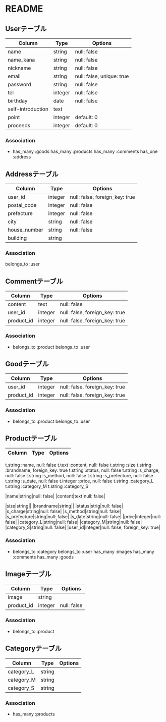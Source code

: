 # README

## Userテーブル
|Column|Type|Options|
|------|----|-------|
|name|string|null: false|
|name_kana|string|null: false|
|nickname|string|null: false|
|email|string|null: false, unique: true|
|password|string|null: false|
|tel|integer|null: false|
|birthday|date|null: false|
|self-introduction|text||
|point|integer|default: 0|
|proceeds|integer|default: 0|
### Association
- has_many :goods
  has_many :products
  has_many :comments
  has_one :address

## Addressテーブル
|Column|Type|Options|
|------|----|-------|
|user_id|integer|null: false, foreign_key: true|
|postal_code|integer|null: false|
|prefecture|integer|null: false|
|city|string|null: false|
|house_number|string|null: false|
|building|string||
### Association
  belongs_to :user
  
## Commentテーブル
|Column|Type|Options|
|------|----|-------|
|content|text|null: false|
|user_id|integer|null: false, foreign_key: true|
|product_id|integer|null: false, foreign_key: true|
### Association
- belongs_to :product
  belongs_to :user


## Goodテーブル
|Column|Type|Options|
|------|----|-------|
|user_id|integer|null: false, foreign_key: true|
|product_id|integer|null: false, foreign_key: true|
### Association
- belongs_to :product
  belongs_to :user


## Productテーブル
|Column|Type|Options|
|------|----|-------|
t.string  :name,             null: false
t.text    :content,          null: false
t.string  :size
t.string :brandname,         foreign_key: true
t.string :status,           null: false
t.string :s_charge,         null: false
t.string :s_method,         null: false
t.string  :s_prefecture,     null: false
t.string :s_date,           null: false
t.integer :price,            null: false
t.string  :category_L
t.string  :category_M
t.string  :category_S

|name|string|null: false|
|content|text|null: false|
<!-- |category_id|integer|null: false, foreign_key: true| 一時削除(1/17 中島) -->
|size|string||
|brandname|string||
|status|strig|null: false|
|s_charge|string|null: false|
|s_method|string|null: false|
|s_prefecture|string|null: false|
|s_date|string|null: false|
|price|integer|null: false|
|category_L|string|null: false|
|category_M|string|null: false|
|category_S|string|null: false|
|user_id|integer|null: false, foreign_key: true|
### Association
- belongs_to :category
  <!-- belongs_to :brand -->
  belongs_to :user
  has_many :images
  has_many :comments
  has_many :goods


## Imageテーブル
|Column|Type|Options|
|------|----|-------|
|image|string||
|product_id|integer|null: false|
### Association
- belongs_to :product

<!-- ## Brandテーブル
|Column|Type|Options|
|------|----|-------|
|brand|string||
### Association
  - has_many :products --1/23 檜田>

<!-- 一時的にProductのカラム内へ（1/17 中島） -->
## Categoryテーブル
|Column|Type|Options|
|------|----|-------|
|category_L|string||
|category_M|string||
|category_S|string||
### Association
- has_many :products
  
